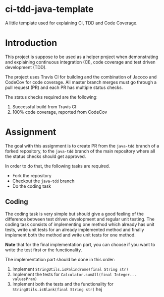 # ci-tdd-java-template
A little template used for explaining CI, TDD and Code Coverage.

# Introduction
This project is suppose to be used as a helper project when demonstrating and 
explaining continuous integration (CI), code coverage and test driven development (TDD).

The project uses Travis CI for building and the combination of Jacoco and CodeCov for code coverage.
All master branch merges must go through a pull request (PR) and each PR has multiple status checks.

The status checks required are the following:
1. Successful build from Travis CI
2. 100% code coverage, reported from CodeCov


# Assignment
The goal with this assignment is to create PR from the `java-tdd` branch of a forked repository,
to the `java-tdd` branch of the main repository where all the status checks should get approved.

In order to do that, the following tasks are required.

* Fork the repository
* Checkout the `java-tdd` branch
* Do the coding task

## Coding
The coding task is very simple but should give a good feeling of the difference between
test driven development and regular unit testing. The coding task consists of implementing
one method which already has unit tests, write unit tests for an already implemented method
and finally implement both the method and write unit tests for one method.

**Note** that for the final implementation part, you can choose if you want to write the test
first or the functionality. 

The implementation part should be done in this order:
1. Implement `StringUtils.isPalindrome(final String str)`
2. Implement the tests for `Calculator.sumAll(final Integer... valuesPram)`
3. Implement both the tests and the functionality for `StringUtils.isBlank(final String str)`
hej
